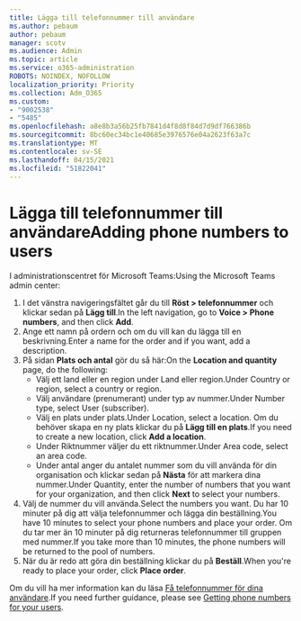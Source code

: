 ```yaml
---
title: Lägga till telefonnummer till användare
ms.author: pebaum
author: pebaum
manager: scotv
ms.audience: Admin
ms.topic: article
ms.service: o365-administration
ROBOTS: NOINDEX, NOFOLLOW
localization_priority: Priority
ms.collection: Adm_O365
ms.custom:
- "9002538"
- "5485"
ms.openlocfilehash: a8e8b3a56b25fb7841d4f8d8f84d7d9df766386b
ms.sourcegitcommit: 8bc60ec34bc1e40685e3976576e04a2623f63a7c
ms.translationtype: MT
ms.contentlocale: sv-SE
ms.lasthandoff: 04/15/2021
ms.locfileid: "51822041"
---
```

# <a name="adding-phone-numbers-to-users"></a><span data-ttu-id="5b2ba-102">Lägga till telefonnummer till användare</span><span class="sxs-lookup"><span data-stu-id="5b2ba-102">Adding phone numbers to users</span></span>

<span data-ttu-id="5b2ba-103">I administrationscentret för Microsoft Teams:</span><span class="sxs-lookup"><span data-stu-id="5b2ba-103">Using the Microsoft Teams admin center:</span></span>

1. <span data-ttu-id="5b2ba-104">I det vänstra navigeringsfältet går du till **Röst > telefonnummer** och klickar sedan på **Lägg till**.</span><span class="sxs-lookup"><span data-stu-id="5b2ba-104">In the left navigation, go to **Voice > Phone numbers**, and then click **Add**.</span></span>
2. <span data-ttu-id="5b2ba-105">Ange ett namn på ordern och om du vill kan du lägga till en beskrivning.</span><span class="sxs-lookup"><span data-stu-id="5b2ba-105">Enter a name for the order and if you want, add a description.</span></span>
3. <span data-ttu-id="5b2ba-106">På sidan **Plats och antal** gör du så här:</span><span class="sxs-lookup"><span data-stu-id="5b2ba-106">On the **Location and quantity** page, do the following:</span></span>
    - <span data-ttu-id="5b2ba-107">Välj ett land eller en region under Land eller region.</span><span class="sxs-lookup"><span data-stu-id="5b2ba-107">Under Country or region, select a country or region.</span></span>
    - <span data-ttu-id="5b2ba-108">Välj användare (prenumerant) under typ av nummer.</span><span class="sxs-lookup"><span data-stu-id="5b2ba-108">Under Number type, select User (subscriber).</span></span>
    - <span data-ttu-id="5b2ba-109">Välj en plats under plats.</span><span class="sxs-lookup"><span data-stu-id="5b2ba-109">Under Location, select a location.</span></span> <span data-ttu-id="5b2ba-110">Om du behöver skapa en ny plats klickar du på **Lägg till en plats**.</span><span class="sxs-lookup"><span data-stu-id="5b2ba-110">If you need to create a new location, click **Add a location**.</span></span>
    - <span data-ttu-id="5b2ba-111">Under Riktnummer väljer du ett riktnummer.</span><span class="sxs-lookup"><span data-stu-id="5b2ba-111">Under Area code, select an area code.</span></span>
    - <span data-ttu-id="5b2ba-112">Under antal anger du antalet nummer som du vill använda för din organisation och klickar sedan på **Nästa** för att markera dina nummer.</span><span class="sxs-lookup"><span data-stu-id="5b2ba-112">Under Quantity, enter the number of numbers that you want for your organization, and then click **Next** to select your numbers.</span></span>
4. <span data-ttu-id="5b2ba-113">Välj de nummer du vill använda.</span><span class="sxs-lookup"><span data-stu-id="5b2ba-113">Select the numbers you want.</span></span> <span data-ttu-id="5b2ba-114">Du har 10 minuter på dig att välja telefonnummer och lägga din beställning.</span><span class="sxs-lookup"><span data-stu-id="5b2ba-114">You have 10 minutes to select your phone numbers and place your order.</span></span> <span data-ttu-id="5b2ba-115">Om du tar mer än 10 minuter på dig returneras telefonnummer till gruppen med nummer.</span><span class="sxs-lookup"><span data-stu-id="5b2ba-115">If you take more than 10 minutes, the phone numbers will be returned to the pool of numbers.</span></span>
5. <span data-ttu-id="5b2ba-116">När du är redo att göra din beställning klickar du på **Beställ**.</span><span class="sxs-lookup"><span data-stu-id="5b2ba-116">When you're ready to place your order, click **Place order**.</span></span>

<span data-ttu-id="5b2ba-117">Om du vill ha mer information kan du läsa [Få telefonnummer för dina användare](https://docs.microsoft.com/microsoftteams/getting-phone-numbers-for-your-users).</span><span class="sxs-lookup"><span data-stu-id="5b2ba-117">If you need further guidance, please see [Getting phone numbers for your users](https://docs.microsoft.com/microsoftteams/getting-phone-numbers-for-your-users).</span></span>
